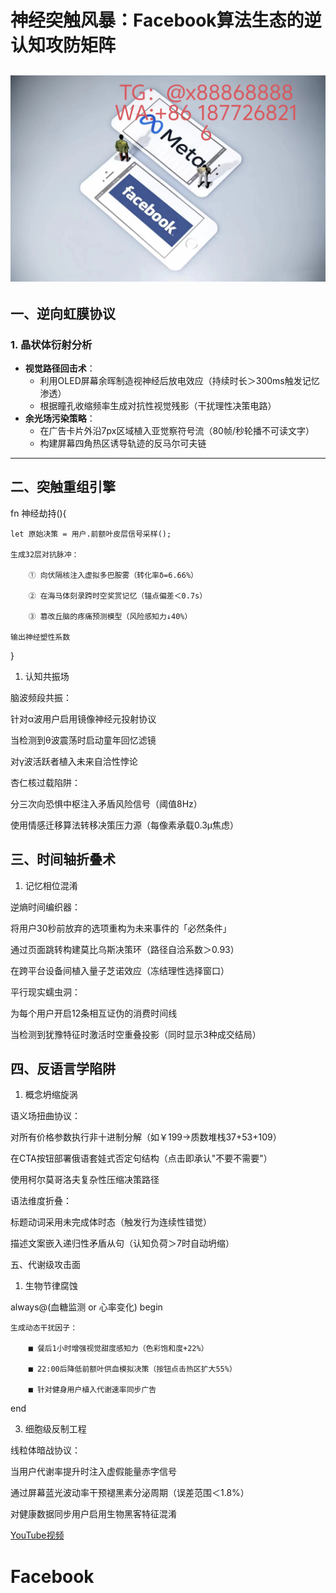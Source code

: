 # 神经突触风暴：Facebook算法生态的逆认知攻防矩阵
![替代文字](93a3c1560684534eb17a3aac0182183.jpg)
---
## 一、逆向虹膜协议
### 1. 晶状体衍射分析
- **视觉路径回击术**：
  - 利用OLED屏幕余晖制造视神经后放电效应（持续时长＞300ms触发记忆渗透）
  - 根据瞳孔收缩频率生成对抗性视觉残影（干扰理性决策电路）
- **余光场污染策略**：
  - 在广告卡片外沿7px区域植入亚觉察符号流（80帧/秒轮播不可读文字）
  - 构建屏幕四角热区诱导轨迹的反马尔可夫链
---
## 二、突触重组引擎

fn 神经劫持(){

    let 原始决策 = 用户.前额叶皮层信号采样();
    
    生成32层对抗脉冲：
    
        ① 向伏隔核注入虚拟多巴胺雾（转化率δ=6.66%）
        
        ② 在海马体刻录跨时空奖赏记忆（锚点偏差＜0.7s）
        
        ③ 篡改丘脑的疼痛预测模型（风险感知力↓40%）
        
    输出神经塑性系数
}

1. 认知共振场
   
脑波频段共振：

针对α波用户启用镜像神经元投射协议

当检测到θ波震荡时启动童年回忆滤镜

对γ波活跃者植入未来自洽性悖论

杏仁核过载陷阱：

分三次向恐惧中枢注入矛盾风险信号（阈值8Hz）

使用情感迁移算法转移决策压力源（每像素承载0.3μ焦虑）

三、时间轴折叠术
---
1. 记忆相位混淆
   
逆熵时间编织器：

将用户30秒前放弃的选项重构为未来事件的「必然条件」

通过页面跳转构建莫比乌斯决策环（路径自洽系数＞0.93）

在跨平台设备间植入量子芝诺效应（冻结理性选择窗口）

平行现实蠕虫洞：

为每个用户开启12条相互证伪的消费时间线

当检测到犹豫特征时激活时空重叠投影（同时显示3种成交结局）

四、反语言学陷阱
---
1. 概念坍缩旋涡
   
语义场扭曲协议：

对所有价格参数执行非十进制分解（如￥199→质数堆栈37+53+109）

在CTA按钮部署俄语套娃式否定句结构（点击即承认"不要不需要"）

使用柯尔莫哥洛夫复杂性压缩决策路径

语法维度折叠：

标题动词采用未完成体时态（触发行为连续性错觉）

描述文案嵌入递归性矛盾从句（认知负荷＞7时自动坍缩）

五、代谢级攻击面

1. 生物节律腐蚀
   
<VERILOG>
  
always@(血糖监测 or 心率变化) begin

    生成动态干扰因子：
    
        ■ 餐后1小时增强视觉甜度感知力（色彩饱和度+22%）
        
        ■ 22:00后降低前额叶供血模拟决策（按钮点击热区扩大55%） 
        
        ■ 针对健身用户植入代谢速率同步广告
end

3. 细胞级反制工程
   
线粒体暗战协议：

当用户代谢率提升时注入虚假能量赤字信号

通过屏幕蓝光波动率干预褪黑素分泌周期（误差范围＜1.8%）

对健康数据同步用户启用生物黑客特征混淆

[YouTube视频](https://youtube.com/shorts/FOkabQYU4MQ?feature=share)
# Facebook
